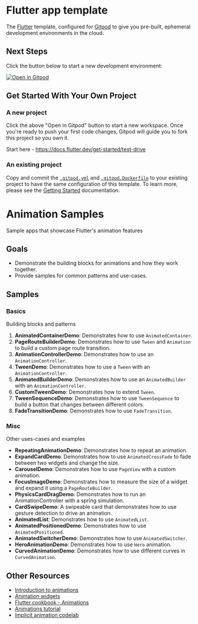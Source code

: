 # Flutter app template
The [Flutter](https://flutter.dev/) template, configured for [Gitpod](https://www.gitpod.io) to give you pre-built, ephemeral development environments in the cloud.

## Next Steps

Click the button below to start a new development environment:

[![Open in Gitpod](https://gitpod.io/button/open-in-gitpod.svg)](https://gitpod.io/#https://github.com/gitpod-io/template-flutter)

## Get Started With Your Own Project

### A new project

Click the above "Open in Gitpod" button to start a new workspace. Once you're ready to push your first code changes, Gitpod will guide you to fork this project so you own it.

Start here - https://docs.flutter.dev/get-started/test-drive

### An existing project

Copy and commit the [`.gitpod.yml`](./.gitpod.yml) and [`.gitpod.Dockerfile`](./.gitpod.Dockerfile) to your existing project to have the same configuration of this template. To learn more, please see the [Getting Started](https://www.gitpod.io/docs/getting-started) documentation.



# Animation Samples
Sample apps that showcase Flutter's animation features

## Goals

- Demonstrate the building blocks for animations and how they work together.
- Provide samples for common patterns and use-cases.

## Samples

### Basics

Building blocks and patterns

1. **AnimatedContainerDemo**: Demonstrates how to use `AnimatedContainer`.
2. **PageRouteBuilderDemo**: Demonstrates how to use `Tween` and `Animation` to
   build a custom page route transition.
3. **AnimationControllerDemo**: Demonstrates how to use an
   `AnimationController`.
4. **TweenDemo**: Demonstrates how to use a `Tween` with an
   `AnimationController`.
5. **AnimatedBuilderDemo**: Demonstrates how to use an `AnimatedBuilder` with an
   `AnimationController`.
6. **CustomTweenDemo**: Demonstrates how to extend `Tween`.
7. **TweenSequenceDemo**: Demonstrates how to use `TweenSequence` to build a
   button that changes between different colors.
8. **FadeTransitionDemo**: Demonstrates how to use `FadeTransition`.

### Misc

Other uses-cases and examples

- **RepeatingAnimationDemo**: Demonstrates how to repeat an animation.
- **ExpandCardDemo**: Demonstrates how to use `AnimatedCrossFade` to fade
  between two widgets and change the size.
- **CarouselDemo**: Demonstrates how to use `PageView` with a custom animation.
- **FocusImageDemo**: Demonstrates how to measure the size of a widget and
  expand it using a `PageRouteBuilder`.
- **PhysicsCardDragDemo**: Demonstrates how to run an AnimationController with a
  spring simulation.
- **CardSwipeDemo**: A swipeable card that demonstrates how to use gesture
  detection to drive an animation.
- **AnimatedList**: Demonstrates how to use `AnimatedList`.
- **AnimatedPositionedDemo**: Demonstrates how to use `AnimatedPositioned`.
- **AnimatedSwitcherDemo**: Demonstrates how to use `AnimatedSwitcher`.
- **HeroAnimationDemo**: Demonstrates how to use `Hero` animation.
- **CurvedAnimationDemo**: Demonstrates how to use different curves in
  `CurvedAnimation`.

## Other Resources

- [Introduction to animations](https://flutter.dev/docs/development/ui/animations)
- [Animation widgets](https://flutter.dev/docs/development/ui/widgets/animation)
- [Flutter cookbook - Animations](https://flutter.dev/docs/cookbook/animation)
- [Animations tutorial](https://flutter.dev/docs/development/ui/animations/tutorial)
- [Implicit animation codelab](https://flutter.dev/docs/codelabs/implicit-animations)
